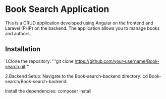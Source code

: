 # Book Search Application

This is a CRUD application developed using Angular on the frontend and Laravel (PHP) on the backend. The application allows you to manage books and authors.

## Installation

1.Clone the repository: 
'''git clone https://github.com/your-username/Book-search.git'''

2.Backend Setup:
Navigate to the Book-search-backend directory:
cd Book-search/Book-search-backend

Install the dependencies:
composer install
